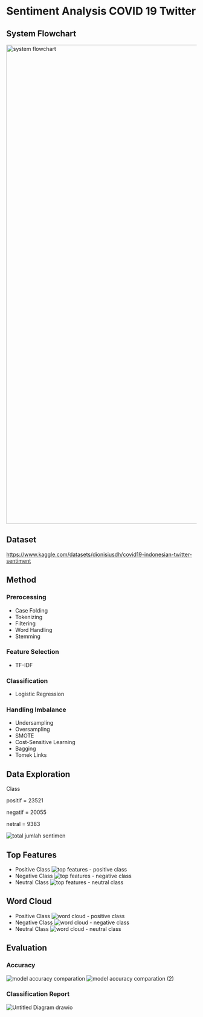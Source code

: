 # Sentiment Analysis COVID 19 Twitter

## System Flowchart

<img width="1264" alt="system flowchart" src="https://github.com/muhakbarhamid21/sentiment-analysis-covid-19-twitter/assets/72149133/eab31585-aa01-4d82-82aa-0ee52b78bdeb">

## Dataset

https://www.kaggle.com/datasets/dionisiusdh/covid19-indonesian-twitter-sentiment

## Method

### Prerocessing

- Case Folding
- Tokenizing
- Filtering
- Word Handling
- Stemming

### Feature Selection

- TF-IDF

### Classification

- Logistic Regression

### Handling Imbalance

- Undersampling
- Oversampling
- SMOTE
- Cost-Sensitive Learning
- Bagging
- Tomek Links

## Data Exploration

Class

positif = 23521

negatif = 20055

netral = 9383

![total jumlah sentimen](https://github.com/muhakbarhamid21/sentiment-analysis-covid-19-twitter/assets/72149133/6f96a7a3-b8da-4093-8a5b-a5f239097c69)

## Top Features

- Positive Class
  ![top features - positive class](https://github.com/muhakbarhamid21/sentiment-analysis-covid-19-twitter/assets/72149133/49447d71-493a-466f-bc2e-d99326294b4d)
- Negative Class
  ![top features - negative class](https://github.com/muhakbarhamid21/sentiment-analysis-covid-19-twitter/assets/72149133/54136943-5b7b-479d-9900-b03be2a66a14)
- Neutral Class
  ![top features - neutral class](https://github.com/muhakbarhamid21/sentiment-analysis-covid-19-twitter/assets/72149133/cbf9eb7a-cb12-4daf-a11d-4947cebf86a8)

## Word Cloud

- Positive Class
  ![word cloud - positive class](https://github.com/muhakbarhamid21/sentiment-analysis-covid-19-twitter/assets/72149133/97468b02-8993-449d-ac56-5ad554ab0aa0)
- Negative Class
  ![word cloud - negative class](https://github.com/muhakbarhamid21/sentiment-analysis-covid-19-twitter/assets/72149133/8ea0c7a2-0356-43bc-a51d-3bcd256f7fde)
- Neutral Class
  ![word cloud - neutral class](https://github.com/muhakbarhamid21/sentiment-analysis-covid-19-twitter/assets/72149133/077f85d8-3e87-4b5d-bb89-5417a67a5569)

## Evaluation

### Accuracy

![model accuracy comparation](https://github.com/muhakbarhamid21/sentiment-analysis-covid-19-twitter/assets/72149133/681908de-e58b-4a70-abf6-5e9adad1aacb)
![model accuracy comparation (2)](https://github.com/muhakbarhamid21/sentiment-analysis-covid-19-twitter/assets/72149133/3d114689-3e47-4b80-8859-aa8d56773416)

### Classification Report

![Untitled Diagram drawio](https://github.com/muhakbarhamid21/sentiment-analysis-covid-19-twitter/assets/72149133/e27f5e88-9a34-4718-9c8a-33562512400b)
